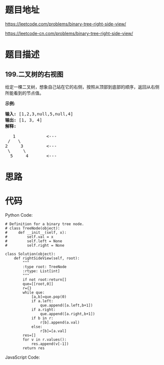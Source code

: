 # 题目地址
https://leetcode.com/problems/binary-tree-right-side-view/

https://leetcode-cn.com/problems/binary-tree-right-side-view/
# 题目描述
## 199.二叉树的右视图
<p>给定一棵二叉树，想象自己站在它的右侧，按照从顶部到底部的顺序，返回从右侧所能看到的节点值。</p>

<p><strong>示例:</strong></p>

<pre><strong>输入:</strong>&nbsp;[1,2,3,null,5,null,4]
<strong>输出:</strong>&nbsp;[1, 3, 4]
<strong>解释:
</strong>
   1            &lt;---
 /   \
2     3         &lt;---
 \     \
  5     4       &lt;---
</pre>

# 思路

# 代码
Python Code:

```
# Definition for a binary tree node.
# class TreeNode(object):
#     def __init__(self, x):
#         self.val = x
#         self.left = None
#         self.right = None

class Solution(object):
    def rightSideView(self, root):
        """
        :type root: TreeNode
        :rtype: List[int]
        """
        if not root:return[]
        que=[[root,0]]
        r={}
        while que:
            [a,b]=que.pop(0)
            if a.left:
                que.append([a.left,b+1])
            if a.right:
                que.append([a.right,b+1])
            if b in r:
                r[b].append(a.val)
            else:
                r[b]=[a.val]
        res=[]
        for v in r.values():
            res.append(v[-1])
        return res
```
JavaScript Code:

```

```
